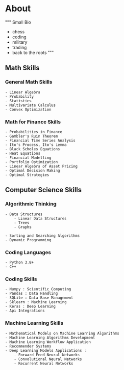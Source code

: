 # About

"""
Small Bio
- chess
- coding
- military
- trading
- back to the roots
"""

## Math Skills

### General Math Skills
    - Linear Algebra
    - Probability
    - Statistics
    - Multivariate Calculus
    - Convex Optimization
    
### Math for Finance Skills
    - Probabilities in Finance
    - Gambler's Ruin Theorem
    - Financial Time Series Analysis
    - Ito's Process, Ito's Lemma
    - Black Scholes Equations
    - Heat Equations
    - Financial Modelling
    - Portfolio Optimization
    - Linear Algebra of Asset Pricing
    - Optimal Decision Making 
    - Optimal Strategies

## Computer Science Skills

### Algorithmic Thinking
    - Data Structures
        - Linear Data Structures
        - Trees
        - Graphs
        
    - Sorting and Searching Algorithms
    - Dynamic Programming

### Coding Languages
    - Python 3.8+
    - C++
    
### Coding Skills
    - Numpy : Scientific Computing
    - Pandas : Data Handling
    - SQLite : Data Base Management
    - Sklearn : Machine Learning
    - Keras : Deep Learning
    - Api Integrations

### Machine Learning Skills
    - Mathematical Models on Machine Learning Algorithms
    - Machine Learning Algorithms Development
    - Machine Learning Workflow Application
    - Recommender Systems
    - Deep Learning Models Applications :
        - Forward Feed Neural Networks
        - Convolutional Neural Networks
        - Recurrent Neural Networks
